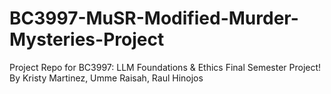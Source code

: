 # BC3997-MuSR-Modified-Murder-Mysteries-Project
Project Repo for BC3997: LLM Foundations &amp; Ethics Final Semester Project! By Kristy Martinez, Umme Raisah, Raul Hinojos
